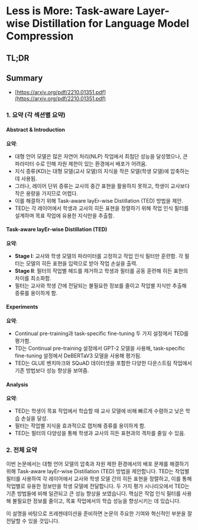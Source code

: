 # Less is More: Task-aware Layer-wise Distillation for Language Model Compression
## TL;DR
## Summary
- [https://arxiv.org/pdf/2210.01351.pdf](https://arxiv.org/pdf/2210.01351.pdf)

### 1. 요약 (각 섹션별 요약)

#### Abstract & Introduction
**요약**: 
- 대형 언어 모델은 많은 자연어 처리(NLP) 작업에서 최첨단 성능을 달성했으나, 큰 파라미터 수로 인해 자원 제한이 있는 환경에서 배포가 어려움.
- 지식 증류(KD)는 대형 모델(교사 모델)의 지식을 작은 모델(학생 모델)에 압축하는데 사용됨.
- 그러나, 레이어 단위 증류는 교사의 중간 표현을 활용하지 못하고, 학생이 교사보다 작은 용량을 가지므로 어렵다.
- 이를 해결하기 위해 Task-aware layEr-wise Distillation (TED) 방법을 제안.
- TED는 각 레이어에서 학생과 교사의 히든 표현을 정렬하기 위해 작업 인식 필터를 설계하며 목표 작업에 유용한 지식만을 추출함.

#### Task-aware layEr-wise Distillation (TED)
**요약**:
- **Stage I**: 교사와 학생 모델의 파라미터를 고정하고 작업 인식 필터만 훈련함. 각 필터는 모델의 히든 표현을 입력으로 받아 작업 손실을 출력.
- **Stage II**: 필터의 작업별 헤드를 제거하고 학생과 필터를 공동 훈련해 히든 표현의 차이를 최소화함.
- 필터는 교사와 학생 간에 전달되는 불필요한 정보를 줄이고 작업별 지식만 추출해 증류를 용이하게 함.

#### Experiments
**요약**:
- Continual pre-training과 task-specific fine-tuning 두 가지 설정에서 TED를 평가함.
- TD는 Continual pre-training 설정에서 GPT-2 모델을 사용해, task-specific fine-tuning 설정에서 DeBERTaV3 모델을 사용해 평가됨.
- TED는 GLUE 벤치마크와 SQuAD 데이터셋을 포함한 다양한 다운스트림 작업에서 기존 방법보다 성능 향상을 보여줌.

#### Analysis
**요약**:
- TED는 학생이 목표 작업에서 학습할 때 교사 모델에 비해 빠르게 수렴하고 낮은 학습 손실을 달성.
- 필터는 작업별 지식을 효과적으로 캡처해 증류를 용이하게 함.
- TED는 필터의 다양성을 통해 학생과 교사의 히든 표현과의 격차를 줄일 수 있음.

### 2. 전체 요약

이번 논문에서는 대형 언어 모델의 압축과 자원 제한 환경에서의 배포 문제를 해결하기 위해 Task-aware layEr-wise Distillation (TED) 방법을 제안합니다. TED는 작업별 필터를 사용하여 각 레이어에서 교사와 학생 모델 간의 히든 표현을 정렬하고, 이를 통해 작업별로 유용한 정보만을 학생 모델에 전달합니다. 두 가지 평가 시나리오에서 TED는 기존 방법들에 비해 일관되고 큰 성능 향상을 보였습니다. 핵심은 작업 인식 필터를 사용해 불필요한 정보를 줄이고, 목표 작업에서의 학습 성능을 향상시키는 데 있습니다.

이 설명을 바탕으로 프레젠테이션을 준비하면 논문의 주요한 기여와 혁신적인 부분을 잘 전달할 수 있을 것입니다.